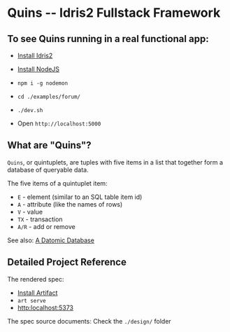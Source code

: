 # Quins -- Idris2 Fullstack Framework

## To see Quins running in a real functional app:

* [Install Idris2](https://github.com/idris-lang/Idris2)
* [Install NodeJS](https://nodejs.org/en/download/)
* `npm i -g nodemon`


* `cd ./examples/forum/`
* `./dev.sh`
* Open `http://localhost:5000`

## What are "Quins"?

`Quins`, or quintuplets, are tuples with five items in a list that together form a database
of queryable data.

The five items of a quintuplet item:

* `E` - element (similar to an SQL table item id) 
* `A` - attribute (like the names of rows)
* `V` - value
* `TX` - transaction
* `A/R` - add or remove

See also: [A Datomic Database](https://docs.datomic.com/cloud/time/filters.html#example-database)

## Detailed Project Reference

The rendered spec:

* [Install Artifact](https://github.com/vitiral/artifact/releases)
* `art serve`
* [http:localhost:5373](http:localhost:5373)

The spec source documents: Check the `./design/` folder
